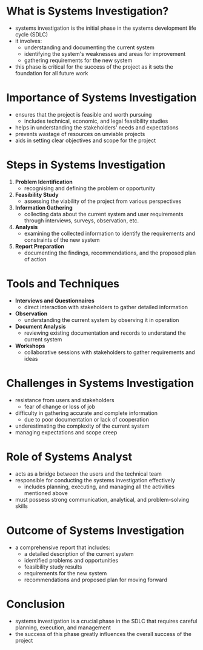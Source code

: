 # What is Systems Investigation?
- systems investigation is the initial phase in the systems development life cycle (SDLC)
- it involves:
	- understanding and documenting the current system
	- identifying the system's weaknesses and areas for improvement
	- gathering requirements for the new system
- this phase is critical for the success of the project as it sets the foundation for all future work

# Importance of Systems Investigation
- ensures that the project is feasible and worth pursuing
	- includes technical, economic, and legal feasibility studies
- helps in understanding the stakeholders' needs and expectations
- prevents wastage of resources on unviable projects
- aids in setting clear objectives and scope for the project

# Steps in Systems Investigation
1. **Problem Identification**
	- recognising and defining the problem or opportunity
2. **Feasibility Study**
	- assessing the viability of the project from various perspectives
3. **Information Gathering**
	- collecting data about the current system and user requirements through interviews, surveys, observation, etc.
4. **Analysis**
	- examining the collected information to identify the requirements and constraints of the new system
5. **Report Preparation**
	- documenting the findings, recommendations, and the proposed plan of action

# Tools and Techniques
- **Interviews and Questionnaires**
	- direct interaction with stakeholders to gather detailed information
- **Observation**
	- understanding the current system by observing it in operation
- **Document Analysis**
	- reviewing existing documentation and records to understand the current system
- **Workshops**
	- collaborative sessions with stakeholders to gather requirements and ideas

# Challenges in Systems Investigation
- resistance from users and stakeholders
	- fear of change or loss of job
- difficulty in gathering accurate and complete information
	- due to poor documentation or lack of cooperation
- underestimating the complexity of the current system
- managing expectations and scope creep

# Role of Systems Analyst
- acts as a bridge between the users and the technical team
- responsible for conducting the systems investigation effectively
	- includes planning, executing, and managing all the activities mentioned above
- must possess strong communication, analytical, and problem-solving skills

# Outcome of Systems Investigation
- a comprehensive report that includes:
	- a detailed description of the current system
	- identified problems and opportunities
	- feasibility study results
	- requirements for the new system
	- recommendations and proposed plan for moving forward

# Conclusion
- systems investigation is a crucial phase in the SDLC that requires careful planning, execution, and management
- the success of this phase greatly influences the overall success of the project